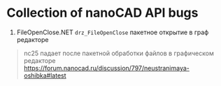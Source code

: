 # Collection of nanoCAD API bugs


1. FileOpenClose.NET
`drz_FileOpenClose` пакетное открытие в граф редакторе 
> nc25 падает после пакетной обработки файлов в графическом редакторе \
https://forum.nanocad.ru/discussion/797/neustranimaya-oshibka#latest


